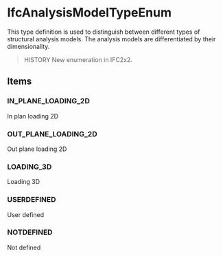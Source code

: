 # IfcAnalysisModelTypeEnum

This type definition is used to distinguish between different types of structural analysis models. The analysis models are differentiated by their dimensionality.
<!-- end of short definition -->

> HISTORY New enumeration in IFC2x2.

## Items

### IN_PLANE_LOADING_2D
In plan loading 2D

### OUT_PLANE_LOADING_2D
Out plane loading 2D

### LOADING_3D
Loading 3D

### USERDEFINED
User defined

### NOTDEFINED
Not defined
